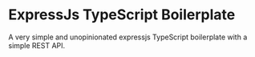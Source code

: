 # ExpressJs TypeScript Boilerplate

A very simple and unopinionated expressjs TypeScript boilerplate with a simple REST API.